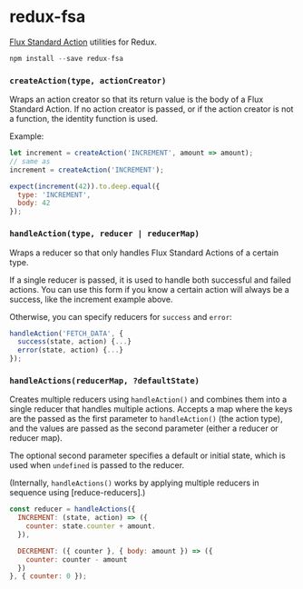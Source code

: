redux-fsa
=========

[Flux Standard Action](https://github.com/acdlite/flux-standard-action) utilities for Redux.

```js
npm install --save redux-fsa
```

### `createAction(type, actionCreator)`

Wraps an action creator so that its return value is the body of a Flux Standard Action. If no action creator is passed, or if the action creator is not a function, the identity function is used.

Example:

```js
let increment = createAction('INCREMENT', amount => amount);
// same as
increment = createAction('INCREMENT');

expect(increment(42)).to.deep.equal({
  type: 'INCREMENT',
  body: 42
});
```

### `handleAction(type, reducer | reducerMap)`

Wraps a reducer so that only handles Flux Standard Actions of a certain type.

If a single reducer is passed, it is used to handle both successful and failed actions. You can use this form if you know a certain action will always be a success, like the increment example above.

Otherwise, you can specify reducers for `success` and `error`:

```js
handleAction('FETCH_DATA', {
  success(state, action) {...}
  error(state, action) {...}
});
```

### `handleActions(reducerMap, ?defaultState)`

Creates multiple reducers using `handleAction()` and combines them into a single reducer that handles multiple actions. Accepts a map where the keys are the passed as the first parameter to `handleAction()` (the action type), and the values are passed as the second parameter (either a reducer or reducer map).

The optional second parameter specifies a default or initial state, which is used when `undefined` is passed to the reducer.

(Internally, `handleActions()` works by applying multiple reducers in sequence using [reduce-reducers].)

```js
const reducer = handleActions({
  INCREMENT: (state, action) => ({
    counter: state.counter + amount.
  }),

  DECREMENT: ({ counter }, { body: amount }) => ({
    counter: counter - amount
  })
}, { counter: 0 });
```
